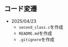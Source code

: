 ## コード変遷

-   2025/04/23
    -   `second_class.c`を作成
    -   `README.md`を作成
    -   `.gitignore`を作成
